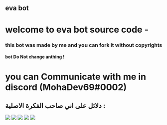 ## eva bot
# welcome to eva bot source code - 
### this bot was made by me and you can fork it without copyrights
#### bot Do Not change anthing !

# you can Communicate with me in discord (MohaDev69#0002) 

## دلائل على اني صاحب الفكرة الاصلية :
<img src="https://images-ext-2.discordapp.net/external/VnIsLtHXuBW4LvULp-fmMZ8KQDk3_M3lrCuk8it3xhw/https/image.prntscr.com/image/Zt4VUw9TR1Gm6UD6zJGtLA.png?width=389&height=473" />
<img src="https://prnt.sc/xko3y4" />
<img src="https://prnt.sc/xko4i9" />
<img src="https://prnt.sc/xko57f" />
<img src="https://prnt.sc/xko6h3" />




